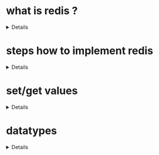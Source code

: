 # what is redis ?
<details>
Redis is often used for caching web pages, reducing load on servers and improving page loading times. It can also be used as a message broker to facilitate communication between different parts of an application. Additionally, Redis supports transactions, making it possible to execute multiple operations atomically.
</details>

# steps how to implement redis
<details>
    steps 1: Read the documentation
    steps 2: version may varies on different platforms like windows, mac, linux so used docker for verion controlling / settelement and containerization 
    to pull image : 
    Note: This all are in documentation

    -> docker run -d --name redis-stack -p 6379:6379 -p 8001:8001 redis/redis-stack:latest 
    // 6379 is the port no. where redis run actually
    // 8001 is the port no. where we can visulaize the redis not actually used in real project we so all thing through command line


    // to run in cli command 
    -> docker exec -it redis-stack redis-cli


</details>

# set/get values
<details>
To set value : set variable_name:id values1
# to set multipe value at once: mset variable_name:id values, variable_name:id values ,....
# to get mutiple value at once : mget variable_name:id , variable_name:id ,....
</details>

# datatypes
<details>
1-> string 
2-> array/ queues / stack
</details>